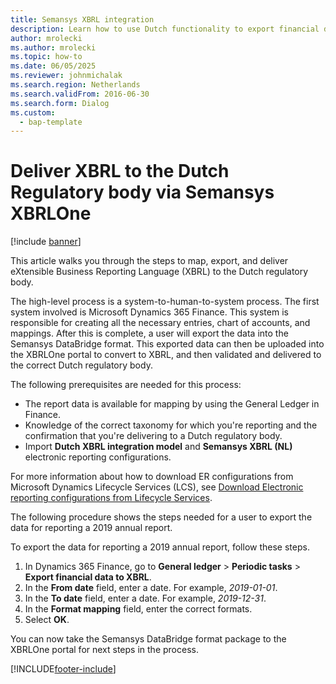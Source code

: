 ```yaml
--- 
title: Semansys XBRL integration
description: Learn how to use Dutch functionality to export financial data in the XML format in Microsoft Dynamics 365 Finance.
author: mrolecki
ms.author: mrolecki
ms.topic: how-to
ms.date: 06/05/2025
ms.reviewer: johnmichalak   
ms.search.region: Netherlands
ms.search.validFrom: 2016-06-30
ms.search.form: Dialog 
ms.custom: 
  - bap-template
---
```


# Deliver XBRL to the Dutch Regulatory body via Semansys XBRLOne

[!include [banner](../../includes/banner.md)]

This article walks you through the steps to map, export, and deliver eXtensible Business Reporting Language (XBRL) to the Dutch regulatory body.  

The high-level process is a system-to-human-to-system process. The first system involved is Microsoft Dynamics 365 Finance. This system is responsible for creating all the necessary entries, chart of accounts, and mappings. After this is complete, a user will export the data into the Semansys DataBridge format. This exported data can then be uploaded into the XBRLOne portal to convert to XBRL, and then validated and delivered to the correct Dutch regulatory body. 

The following prerequisites are needed for this process:

- The report data is available for mapping by using the General Ledger in Finance.
- Knowledge of the correct taxonomy for which you're reporting and the confirmation that you're delivering to a Dutch regulatory body.
- Import **Dutch XBRL integration model** and **Semansys XBRL (NL)** electronic reporting configurations.

For more information about how to download ER configurations from Microsoft Dynamics Lifecycle Services (LCS), see [Download Electronic reporting configurations from Lifecycle Services](../../../fin-ops-core/dev-itpro/analytics/download-electronic-reporting-configuration-lcs.md).

The following procedure shows the steps needed for a user to export the data for reporting a 2019 annual report. 

To export the data for reporting a 2019 annual report, follow these steps.

1. In Dynamics 365 Finance, go to **General ledger** > **Periodic tasks** > **Export financial data to XBRL**.
1. In the **From date** field, enter a date. For example, *2019-01-01*.  
1. In the **To date** field, enter a date. For example, *2019-12-31*.
1. In the **Format mapping** field, enter the correct formats.
1. Select **OK**.

You can now take the Semansys DataBridge format package to the XBRLOne portal for next steps in the process.


[!INCLUDE[footer-include](../../../includes/footer-banner.md)]
